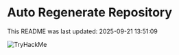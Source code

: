 # Auto Regenerate Repository

This README was last updated: 2025-09-21 13:51:09

 ![TryHackMe](https://tryhackme.com/badge/533634)